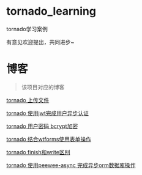 # tornado_learning
tornado学习案例

有意见欢迎提出，共同进步~

# 博客

> 该项目对应的博客

[tornado 上传文件](https://blog.csdn.net/qq_22918243/article/details/99860967)

[tornado 使用jwt完成用户异步认证](https://blog.csdn.net/qq_22918243/article/details/99860739)

[tornado 用户密码 bcrypt加密](https://blog.csdn.net/qq_22918243/article/details/99860663)

[tornado 结合wtforms使用表单操作](https://blog.csdn.net/qq_22918243/article/details/99860596)

[tornado finish和write区别](https://blog.csdn.net/qq_22918243/article/details/99860522)

[tornado 使用peewee-async 完成异步orm数据库操作](https://blog.csdn.net/qq_22918243/article/details/99859071)
